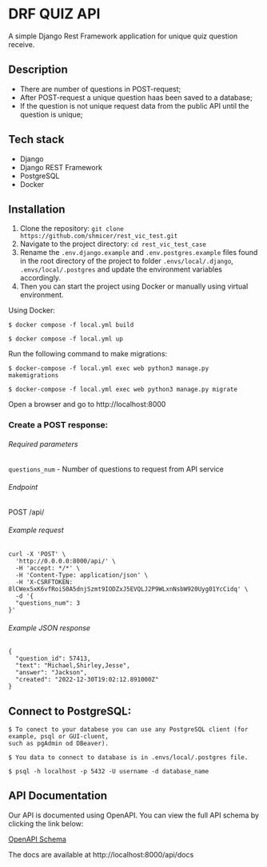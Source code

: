 # DRF QUIZ API

A simple Django Rest Framework application for unique quiz question receive.


## Description

- There are number of questions in POST-request;
- After POST-request a unique question  haas been saved to a database;
- If the question is not unique  request data from the public API until the question is unique;


## Tech stack

- Django
- Django REST Framework
- PostgreSQL
- Docker


## Installation

1. Clone the repository: `git clone https://github.com/shmicer/rest_vic_test.git`
2. Navigate to the project directory: `cd rest_vic_test_case`
3. Rename the `.env.django.example` and `.env.postgres.example` files found in the root directory of the project to 
folder `.envs/local/.django`, `.envs/local/.postgres` and update the environment variables accordingly.
4. Then you can start the project using Docker or manually using virtual environment.

Using Docker:

```
$ docker compose -f local.yml build

$ docker compose -f local.yml up

```
Run the following command to make migrations:

```
$ docker-compose -f local.yml exec web python3 manage.py makemigrations 

$ docker-compose -f local.yml exec web python3 manage.py migrate
```

Open a browser and go to http://localhost:8000

### Create a POST response:

###### Required parameters
``questions_num``  - Number of questions to request from API service

 
###### Endpoint

POST /api/

###### Example request
```
curl -X 'POST' \
  'http://0.0.0.0:8000/api/' \
  -H 'accept: */*' \
  -H 'Content-Type: application/json' \
  -H 'X-CSRFTOKEN: 8lCWex5xK6vfRoiS0A5dnjSzmt9IODZxJ5EVQLJ2P9WLxnNsbW920Uyg01YcCidq' \
  -d '{
  "questions_num": 3
}'
```
###### Example JSON response
```
{
  "question_id": 57413,
  "text": "Michael,Shirley,Jesse",
  "answer": "Jackson",
  "created": "2022-12-30T19:02:12.891000Z"
}
```

## Connect to PostgreSQL:

```
$ To conect to your databese you can use any PostgreSQL client (for example, psql or GUI-cluent, 
such as pgAdmin od DBeaver).

$ You data to connect to database is in .envs/local/.postgres file.

$ psql -h localhost -p 5432 -U username -d database_name
```


## API Documentation

Our API is documented using OpenAPI. You can view the full API schema by clicking the link below:

[OpenAPI Schema](./schema.yaml)

The docs are available at http://localhost:8000/api/docs





